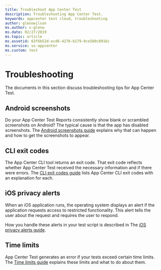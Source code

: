```yaml
---
title: Troubleshoot App Center Test
description: Troubleshooting App Center Test.
keywords: appcenter test cloud, troubleshooting
author: glennwilson
ms.author: v-glenw
ms.date: 02/27/2019
ms.topic: article
ms.assetid: 63f6b52d-ecd6-4270-b179-0ce580c8916c
ms.service: vs-appcenter
ms.custom: test
---
```


# Troubleshooting

The documents in this section discuss troubleshooting tips for App Center Test.

## Android screenshots

Do your App Center Test Reports consistently show blank or scrambled screenshots on Android? The typical cause is that the app has disabled screenshots. The [Android screenshots guide](troubleshooting-android-screenshots.md) explains why that can happen and how to get the screenshots to appear.

## CLI exit codes

The App Center CLI tool returns an exit code. That exit code reflects whether App Center Test received the necessary information and if there were errors. The [CLI exit codes guide](troubleshooting-cli-exit-codes.md) lists App Center CLI exit codes with an explanation for each.

## iOS privacy alerts

When an iOS application runs, the operating system displays an alert if the application requests access to restricted functionality. This alert tells the user about the request and requires the user to respond.

How you handle these alerts in your test script is described in The [iOS privacy alerts guide](troubleshooting-ios-privacy-alerts.md).

## Time limits

App Center Test generates an error if your tests exceed certain time limits. The [Time limits guide](troubleshooting-time-outs.md) explains these limits and what to do about them.
